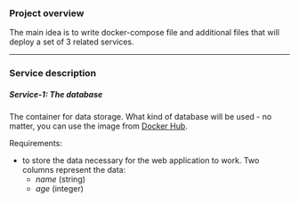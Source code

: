 ### Project overview

The main idea is to write docker-compose file and additional files that will deploy a set of 3 related services.

---

### Service description

##### Service-1: The database

The container for data storage. What kind of database will be used - no matter, you can use the image from [Docker Hub](https://hub.docker.com/).

Requirements:
+ to store the data necessary for the web application to work. Two columns represent the data:
    + *name* (string)
    + *age* (integer)